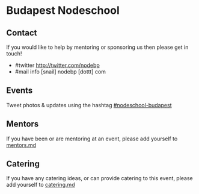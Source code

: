 # Budapest Nodeschool

## Contact

If you would like to help by mentoring or sponsoring us then please get in touch!

- #twitter http://twitter.com/nodebp
- #mail info [snail] nodebp [dottt] com

## Events

Tweet photos & updates using the hashtag [#nodeschool-budapest](https://twitter.com/search?q=nodeschool-budapest)

## Mentors
If you have been or are mentoring at an event, please add yourself to [mentors.md](https://github.com/nodeschool/budapest/blob/master/mentors.md)

## Catering
If you have any catering ideas, or can provide catering to this event, please add yourself to [catering.md](https://github.com/nodeschool/budapest/blob/master/catering.md)
